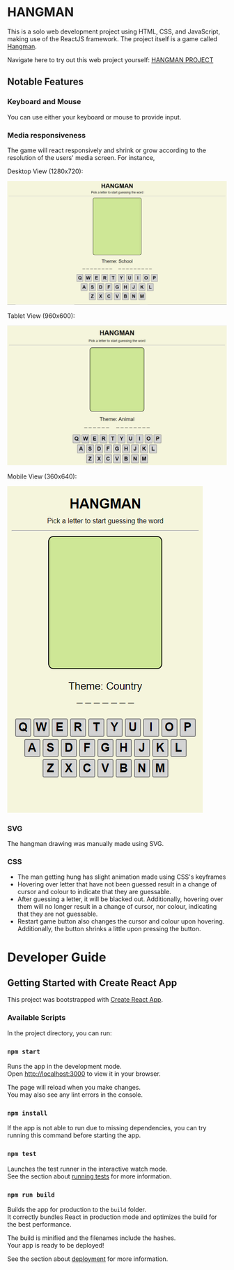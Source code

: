 # HANGMAN

This is a solo web development project using HTML, CSS, and JavaScript, making use of the ReactJS framework. The project itself is a game called [Hangman](<https://en.wikipedia.org/wiki/Hangman_(game)>).

Navigate here to try out this web project yourself: [HANGMAN PROJECT](https://hang-man-react-js.netlify.app/)

## Notable Features

### Keyboard and Mouse

You can use either your keyboard or mouse to provide input.

### Media responsiveness

The game will react responsively and shrink or grow according to the resolution of the users' media screen. For instance,

Desktop View (1280x720):

![desktop-view](/resources/images/1280x720.PNG)

Tablet View (960x600):

![tablet-view](/resources/images/960x600.PNG)

Mobile View (360x640):

![mobile-view](/resources/images/360x640.PNG)

### SVG

The hangman drawing was manually made using SVG.

### CSS

- The man getting hung has slight animation made using CSS's keyframes
- Hovering over letter that have not been guessed result in a change of cursor and colour to indicate that they are guessable.
- After guessing a letter, it will be blacked out. Additionally, hovering over them will no longer result in a change of cursor, nor colour, indicating that they are not guessable.
- Restart game button also changes the cursor and colour upon hovering. Additionally, the button shrinks a little upon pressing the button.

# Developer Guide

## Getting Started with Create React App

This project was bootstrapped with [Create React App](https://github.com/facebook/create-react-app).

### Available Scripts

In the project directory, you can run:

### `npm start`

Runs the app in the development mode.\
Open [http://localhost:3000](http://localhost:3000) to view it in your browser.

The page will reload when you make changes.\
You may also see any lint errors in the console.

### `npm install`

If the app is not able to run due to missing dependencies, you can try running this command before starting the app.

### `npm test`

Launches the test runner in the interactive watch mode.\
See the section about [running tests](https://facebook.github.io/create-react-app/docs/running-tests) for more information.

### `npm run build`

Builds the app for production to the `build` folder.\
It correctly bundles React in production mode and optimizes the build for the best performance.

The build is minified and the filenames include the hashes.\
Your app is ready to be deployed!

See the section about [deployment](https://facebook.github.io/create-react-app/docs/deployment) for more information.
